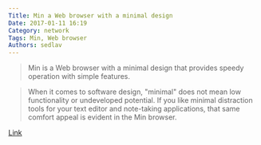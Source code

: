 ```yaml
---
Title: Min a Web browser with a minimal design
Date: 2017-01-11 16:19
Category: network
Tags: Min, Web browser
Authors: sedlav
---
```


> Min is a Web browser with a minimal design that provides speedy operation with simple features.

> When it comes to software design, "minimal" does not mean low functionality or undeveloped potential. If you like minimal distraction tools for your text editor and note-taking applications, that same comfort appeal is evident in the Min browser.

[Link](http://www.linuxinsider.com/story/Min-Browser-Muffles-the-Webs-Noise-84212.html)
